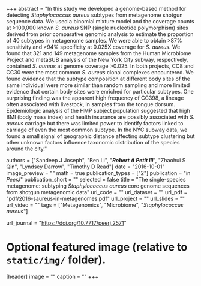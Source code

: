 +++
abstract = "In this study we developed a genome-based method for detecting *Staphylococcus aureus* subtypes from metagenome shotgun sequence data. We used a binomial mixture model and the coverage counts at >100,000 known *S. aureus* SNP (single nucleotide polymorphism) sites derived from prior comparative genomic analysis to estimate the proportion of 40 subtypes in metagenome samples. We were able to obtain >87% sensitivity and >94% specificity at 0.025X coverage for *S. aureus*. We found that 321 and 149 metagenome samples from the Human Microbiome Project and metaSUB analysis of the New York City subway, respectively, contained *S. aureus* at genome coverage >0.025. In both projects, CC8 and CC30 were the most common *S. aureus* clonal complexes encountered. We found evidence that the subtype composition at different body sites of the same individual were more similar than random sampling and more limited evidence that certain body sites were enriched for particular subtypes. One surprising finding was the apparent high frequency of CC398, a lineage often associated with livestock, in samples from the tongue dorsum. Epidemiologic analysis of the HMP subject population suggested that high BMI (body mass index) and health insurance are possibly associated with *S. aureus* carriage but there was limited power to identify factors linked to carriage of even the most common subtype. In the NYC subway data, we found a small signal of geographic distance affecting subtype clustering but other unknown factors influence taxonomic distribution of the species around the city."

authors = ["Sandeep J Joseph", "Ben Li", "***Robert A Petit III***", "Zhaohui S Qin", "Lyndsey Darrow", "Timothy D Read"]
date = "2016-10-01"
image_preview = ""
math = true
publication_types = ["2"]
publication = "in *PeerJ*"
publication_short = ""
selected = false
title = "The single-species metagenome: subtyping *Staphylococcus aureus* core genome sequences from shotgun metagenomic data"
url_code = ""
url_dataset = ""
url_pdf = "pdf/2016-saureus-in-metagenomes.pdf"
url_project = ""
url_slides = ""
url_video = ""
tags = ["Metagenomics", "Microbiome", "*Staphylococcus aureus*"]

url_journal = "https://doi.org/10.7717/peerj.2571"

# Optional featured image (relative to `static/img/` folder).
[header]
image = ""
caption = ""
+++
